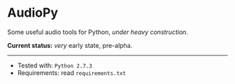 # AudioPy

Some useful audio tools for Python, *under heavy construction*.

**Current status:** *very* early state, pre-alpha.

----

* Tested with: ```Python 2.7.3```
* Requirements: read ```requirements.txt```
